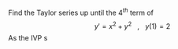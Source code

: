 Find the Taylor series up until the $4^{th}$ term of $$
y' = x^{2} + y^{2} \ \ \ , \ \ \ y(1) = 2
$$
As the IVP s